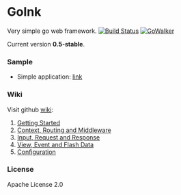 # GoInk

Very simple go web framework.
[![Build Status](https://drone.io/github.com/fuxiaohei/GoInk/status.png)](https://drone.io/github.com/fuxiaohei/GoInk/latest)
[![GoWalker](https://gowalker.org/api/v1/badge)](https://gowalker.org/github.com/fuxiaohei/GoInk)

Current version **0.5-stable**.

### Sample

* Simple application: [link](https://github.com/fuxiaohei/GoInk/blob/master/sample/simple/main.go)

### Wiki

Visit github [wiki](https://github.com/fuxiaohei/GoInk/wiki):

1. [Getting Started](https://github.com/fuxiaohei/GoInk/wiki/1.-Getting-Started)
2. [Context, Routing and Middleware](https://github.com/fuxiaohei/GoInk/wiki/2.-Context,-Routing-and-Middleware)
3. [Input, Request and Response](https://github.com/fuxiaohei/GoInk/wiki/3.-Input,-Request-and-Response)
4. [View, Event and Flash Data](https://github.com/fuxiaohei/GoInk/wiki/4.-View,-Event-and-Flash-Data)
5. [Configuration](https://github.com/fuxiaohei/GoInk/wiki/5.-Configuration)

### License

Apache License 2.0
